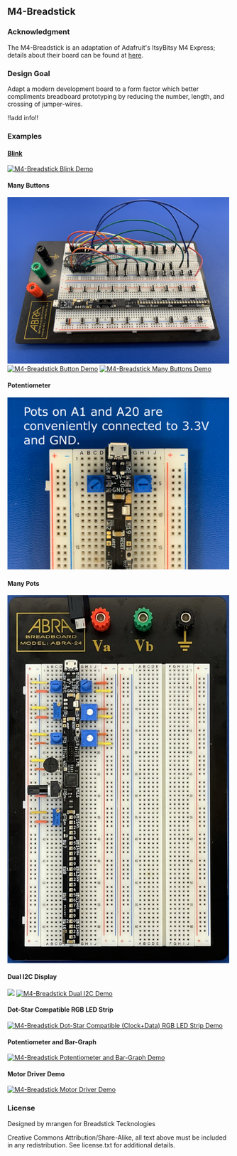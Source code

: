 ## M4-Breadstick
### Acknowledgment
The M4-Breadstick is an adaptation of Adafruit's ItsyBitsy M4 Express; details about their board can be found at [here](https://github.com/adafruit/Adafruit-ItsyBitsy-M4-Express-PCB).

### Design Goal
Adapt a modern development board to a form factor which better compliments breadboard prototyping by reducing the number, length, and crossing of jumper-wires.

!!add info!!
<insert more about the design shape and potential use cases>


### Examples
#### [Blink](Examples/1.%20Blink)
[![M4-Breadstick Blink Demo](https://img.youtube.com/vi/jlcFvwoJDTA/0.jpg)](https://www.youtube.com/watch?v=jlcFvwoJDTA&list=PLvRCEIc8WROOZ6hJWuxPTIbie-fAAK2j3)

#### Many Buttons
<a href="Examples/7. Many Buttons/"><img src="Examples/7. Many Buttons/IMG_8316.JPG?raw=true" width="500px"></a>
[![M4-Breadstick Button Demo](https://img.youtube.com/vi/j13e2EzxIbE/0.jpg)](https://www.youtube.com/watch?v=j13e2EzxIbE&list=PLvRCEIc8WROOZ6hJWuxPTIbie-fAAK2j3&index=4)
[![M4-Breadstick Many Buttons Demo](https://img.youtube.com/vi/LMG715chEnE/0.jpg)](https://www.youtube.com/watch?v=LMG715chEnE&list=PLvRCEIc8WROOZ6hJWuxPTIbie-fAAK2j3&index=6)

#### Potentiometer
<a href="Examples/3. Potentiometer/"><img src="Examples/3. Potentiometer/Pots A1 A20.JPG?raw=true" width="500px"></a>

#### Many Pots
<a href="Examples/6. Many Pots/"><img src="Examples/6. Many Pots/IMG_3270.jpg?raw=true" width="500px"></a>

#### Dual I2C Display
<a href="Examples/5. Dual I2C Display/"><img src="Examples/5. Dual I2C Display/IMG_3248.png?raw=true" width="500px"></a>
[![M4-Breadstick Dual I2C Demo](https://img.youtube.com/vi/ZbwT2mgDPAQ/0.jpg)](https://www.youtube.com/watch?v=ZbwT2mgDPAQ&list=PLvRCEIc8WROOZ6hJWuxPTIbie-fAAK2j3&index=5)

#### Dot-Star Compatible RGB LED Strip  
[![M4-Breadstick Dot-Star Compatible (Clock+Data) RGB LED Strip Demo](https://img.youtube.com/vi/AKLR_5SblVk/0.jpg)](https://www.youtube.com/watch?v=AKLR_5SblVk&list=PLvRCEIc8WROOZ6hJWuxPTIbie-fAAK2j3&index=2)

#### Potentiometer and Bar-Graph  
[![M4-Breadstick Potentiometer and Bar-Graph Demo](https://img.youtube.com/vi/UZgDf5CVg4E/0.jpg)](https://www.youtube.com/watch?v=UZgDf5CVg4E&list=PLvRCEIc8WROOZ6hJWuxPTIbie-fAAK2j3&index=3)

#### Motor Driver Demo
[![M4-Breadstick Motor Driver Demo](https://img.youtube.com/vi/vfRkdXOv09Y/0.jpg)](https://www.youtube.com/watch?v=vfRkdXOv09Y&list=PLvRCEIc8WROOZ6hJWuxPTIbie-fAAK2j3&index=7)

### License

Designed by mrangen for Breadstick Tecknologies

Creative Commons Attribution/Share-Alike, all text above must be included in any redistribution. See license.txt for additional details.
